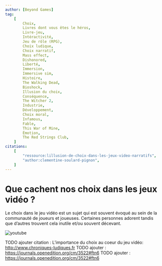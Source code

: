 ```yaml
---
author: [Beyond Games]
tag:
    [
        Choix,
        Livres dont vous êtes le héros,
        Livre-jeu,
        Intéractivité,
        Jeu de rôle (RPG),
        Choix ludique,
        Choix narratif,
        Mass effect,
        Dishonored,
        Liberté,
        Immersion,
        Immersive sim,
        Histoire,
        The Walking Dead,
        Bioshock,
        Illusion du choix,
        Conséquence,
        The Witcher 2,
        Industrie,
        Développement,
        Choix moral,
        Infamous,
        Fable,
        This War of Mine,
        Émotion,
        The Red Strings Club,
    ]
citations:
    [
        "ressource:lillusion-de-choix-dans-les-jeux-video-narratifs",
        "author:clementine-soulard-pignon",
    ]
---
```


# Que cachent nos choix dans les jeux vidéo ?

Le choix dans le jeu vidéo est un sujet qui est souvent évoqué au sein de la communauté de joueurs et joueuses. Certaines personnes adorent tandis que d’autres trouvent cela inutile et/ou souvent décevant.

![youtube](https://www.youtube.com/watch?v=1NI5UJMZjAM)

TODO ajouter citation : L’importance du choix au coeur du jeu vidéo: http://www.chroniques-ludiques.fr
TODO ajouter : https://journals.openedition.org/cm/3522#ftn6
TODO ajouter : https://journals.openedition.org/cm/3522#ftn6
